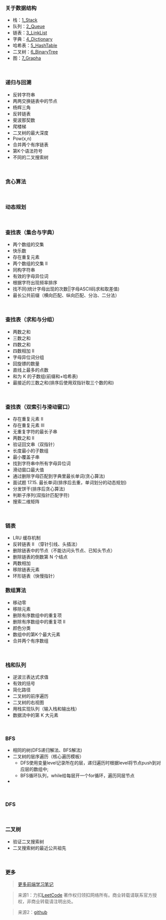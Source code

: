 <!--
 * @Author: Yomi
 * @Date: 2021-09-02 23:56:37
 * @LastEditors: Yomi
 * @LastEditTime: 2021-11-27 23:45:10
-->
### 关于数据结构
- 栈：[1_Stack](https://github.com/YomiHub/algorithms/blob/master/1_Stack.js)
- 队列：[2_Queue](https://github.com/YomiHub/algorithms/blob/master/2_Queue.js)
- 链表：[3_LinkList](https://github.com/YomiHub/algorithms/blob/master/3_LinkList.js)
- 字典：[4_Dictionary](https://github.com/YomiHub/algorithms/blob/master/4_Dictionary.js)
- 哈希表：[5_HashTable](https://github.com/YomiHub/algorithms/blob/master/5_HashTable.js)
- 二叉树：[6_BinaryTree](https://github.com/YomiHub/algorithms/blob/master/6_BinaryTree.js)
- 图：[7_Grapha](https://github.com/YomiHub/algorithms/blob/master/7_Grapha.js)

</br>

### 递归与回溯
- 反转字符串
- 两两交换链表中的节点
- 杨辉三角
- 反转链表
- 斐波那契数
- 爬楼梯
- 二叉树的最大深度
- Pow(x,n)
- 合并两个有序链表
- 第K个语法符号
- 不同的二叉搜索树

</br>

### 贪心算法

</br>

### 动态规划

</br>

### 查找表（集合与字典）
- 两个数组的交集
- 快乐数
- 存在重复元素
- 两个数组的交集 II
- 同构字符串
- 有效的字母异位词
- 根据字符出现频率排序
- 找不同(统计字母出现的次数||字母ASCII码求和取差值)
- 最长公共前缀（横向匹配、纵向匹配、分治、二分法）

</br>

### 查找表（求和与分组）
- 两数之和
- 三数之和
- 四数之和
- 四数相加 II
- 字母异位词分组
- 回旋镖的数量
- 直线上最多的点数
- 和为 K 的子数组(前缀和+哈希表)
- 最接近的三数之和(排序后使用双指针取三个数的和)

</br>

### 查找表（双索引与滑动窗口）
- 存在重复元素 II
- 存在重复元素 III
- 无重复字符的最长子串
- 两数之和 II 
- 验证回文串（双指针）
- 长度最小的子数组
- 最小覆盖子串
- 找到字符串中所有字母异位词
- 滑动窗口最大值
- 通过删除字母匹配到字典里最长单词(贪心算法)
- 面试题 17.15. 最长单词(排序后去重，单词划分的动态规划)
- 分发饼干(排序后贪心算法)
- 判断子序列(双指针匹配字符)
- 搜索二维矩阵

</br>

### 链表
- LRU 缓存机制
- 反转链表 II （穿针引线、头插法）
- 删除链表中的节点（不能访问头节点、已知头节点）
- 删除链表的倒数第 N 个结点
- 两数相加
- 移除链表元素
- 环形链表（快慢指针）

### 数组算法
- 移动零
- 移除元素
- 删除有序数组中的重复项
- 删除有序数组中的重复项 II
- 颜色分类
- 数组中的第K个最大元素
- 合并两个有序数组

</br>

### 栈和队列
- 逆波兰表达式求值
- 有效的括号
- 简化路径
- 二叉树的前序遍历
- 二叉树的右视图
- 用栈实现队列（输入栈和输出栈）
- 数据流中的第 K 大元素

</br>

### BFS
- 相同的树(DFS递归解法、BFS解法)
- 二叉树的层序遍历（核心遍历模板）
  - DFS使用变量level记录所在的层，递归遍历时根据level将节点push到对应层的数组中;
  - BFS循环队列，while给每层开一个for循环，遍历同层节点
- 

</br>

### DFS

</br>

### 二叉树
- 验证二叉搜索树
- 二叉搜索树的最近公共祖先

</br>

### 更多
> [更多前端学习笔记](https://github.com/YomiHub/learning-code)

> 来源1：力扣[LeetCode](https://leetcode-cn.com) 著作权归领扣网络所有。商业转载请联系官方授权，非商业转载请注明出处。

> 来源2：[github](https://github.com/sl1673495/leetcode-javascript)
